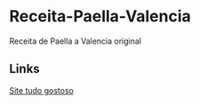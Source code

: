 # Receita-Paella-Valencia
Receita de Paella a Valencia original

## Links
[Site tudo gostoso](https://www.tudogostoso.com.br/receita/100855-paella-valenciana.html)
